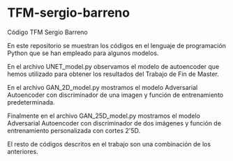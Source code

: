 # TFM-sergio-barreno
Código TFM Sergio Barreno

En este repositorio se muestran los códigos en el lenguaje de programación Python que se han empleado para algunos modelos.

En el archivo UNET_model.py observamos el modelo de autoencoder que hemos utilizado para obtener los resultados del Trabajo de Fin de Master.

En el archivo GAN_2D_model.py mostramos el modelo Adversarial Autoencoder con discriminador de una imagen y función de entrenamiento predeterminada.

Finalmente en el archivo GAN_25D_model.py mostramos el modelo Adversarial Autoencoder con discriminador de dos imágenes y función de entrenamiento personalizada con cortes 2'5D.

El resto de códigos descritos en el trabajo son una combinación de los anteriores.
